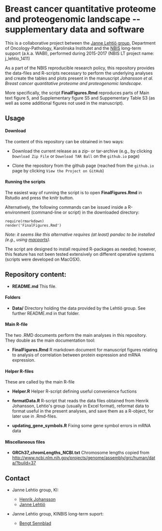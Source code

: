 # Breast cancer quantitative proteome and proteogenomic landscape -- supplementary data and software

This is a collaborative project between the [Janne Lehtiö
group](http://ki.se/en/onkpat/janne-lehtios-group), Department of
Oncology-Pathology, Karolinska Institutet and the
[NBIS](http://nbis.se) long-term support (a.k.a. WABI), performed
during 2015-2017 (NBIS LT project name: j_lehtio_1411)

As a part of the NBIS reproducible research policy, this repository
provides the data-files and R-scripts necessary to perform the
underlying analyses and create the tables and plots present in the
manuscript *Johansson et al. Breast cancer quantitative proteome and
proteogenomic landscape*.

More specifically, the script __FinalFigures.Rmd__ reproduces parts of
Main text figure 5, and Supplementary figure S5 and Suppementary Table
S3 (as well as some additional figures not used in the manuscript).


## Usage

#### Download

The content of this repository can be obtained in two ways:

* Download the current release as a zip- or tar-archive (e.g., by clicking `Download
  Zip File` or `Download TAR Ball` on the `github.io` page)

* Clone the repository from the github page (reached from the `github.io` page  by clicking `View
  the Project on GitHub`)

#### Running the scripts

The easiest way of running the script is to open __FinalFigures.Rmd__ in Rstudio and
press the knitr button.

Alternatively, the following commands can be issued inside a
R-environment (command-line or script) in the downloaded directory:

```
require(rmarkdown)
render('FinalFigures.Rmd')
```

*Note: it seems like this alternative requires (at least) pandoc to
 be installed (e.g., using [macports](https://www.macports.org)).*

The script are designed to install required R-packages as needed;
however, this feature has not been tested extensively on different
operative systems (scripts were developed on MacOSX).

## Repository content:

* __README.md__
This file.

#### Folders

* __Data/__ Directory holding the data provided by the Lehtiö group.
See further README.md in that folder.

#### Main R-file
The two .RMD documents perform the main analyses in this repository.
They double as the main documentation tool:

* __FinalFigures.Rmd__
R markdown document for manuscript figures relating to analysis of
correlation between protein expression and mRNA expression.

#### Helper R-files
These are called by the main R-file

* __Helper.R__
Helper R-script defining useful convenience fuctions
* __formatData.R__
R-script that reads the data files obtained from Henrik Johansson,
Lehtio's group (usually in Excel format), reformat data to format 
useful in the present analyses, and save them as a R-object, for 
later use in .Rmd-files.

* __updating_gene_symbols.R__
Fixing some gene symbol errors in mRNA data

#### Miscellaneous files

* __GRCh37_chromLengths_NCBI.txt__
Chromosome lengths copied from http://www.ncbi.nlm.nih.gov/projects/genome/assembly/grc/human/data/?build=37

## Contact

* Janne Lehtio group, KI:
  * [Henrik Johansson](mailto:henrik.johansson@ki.se) 
  * [Janne  Lehtiö](mailto:janne.lehtio@ki.se) 

* Janne Lehtio group, KINBIS long-term suport:
  * [Bengt Sennblad](mailto:bengt.sennblad@scilifelab.se.se) 


